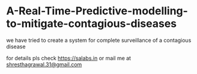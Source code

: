 # A-Real-Time-Predictive-modelling-to-mitigate-contagious-diseases
we have tried to create a system for complete surveillance of a contagious disease

for details pls check https://salabs.in or mail me at shresthagrawal.31@gmail.com 
